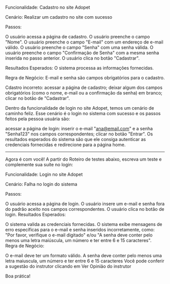 Funcionalidade: Cadastro no site Adopet

Cenário: Realizar um cadastro no site com sucesso

Passos:

O usuário acessa a página de cadastro.
O usuário preenche o campo "Nome".
O usuário preenche o campo "E-mail" com um endereço de e-mail válido.
O usuário preenche o campo "Senha" com uma senha válida.
O usuário preenche o campo "Confirmação de Senha" com a mesma senha inserida no passo anterior.
O usuário clica no botão "Cadastrar".

Resultados Esperados:
O sistema processa as informações fornecidas.

Regra de Negócio:
E-mail e senha são campos obrigatórios para o cadastro.

Cdastro incorreto:
acessar a página de cadastro;
deixar algum dos campos obrigatórios (como o nome, e-mail ou a confirmação da senha) em branco;
clicar no botão de "Cadastrar".


Dentro da funcionalidade de login no site Adopet, temos um cenário de caminho feliz. Esse cenário é o login no sistema com sucesso e os passos feitos pela pessoa usuária são:


acessar a página de login:
inserir o e-mail "ana@email.com" e a senha "Senha123" nos campos correspondentes;
clicar no botão "Entrar".
Os resultados esperados do sistema são que ele consiga autenticar as credenciais fornecidas e redirecione para a página home.

-----

Agora é com você! A partir do Roteiro de testes abaixo, escreva um teste e complemente sua suíte no login:

Funcionalidade: Login no site Adopet

Cenário: Falha no login do sistema

Passos:

O usuário acessa a página de login.
O usuário insere um e-mail e senha fora do padrão aceito nos campos correspondentes.
O usuário clica no botão de login.
Resultados Esperados:

O sistema valida as credenciais fornecidas.
O sistema exibe mensagens de erro específicas para o e-mail e senha inseridos incorretamente, como: "Por favor, verifique o e-mail digitado" e/ou "A senha deve conter pelo menos uma letra maiúscula, um número e ter entre 6 e 15 caracteres".
Regra de Negócio:

O e-mail deve ter um formato válido.
A senha deve conter pelo menos uma letra maiuscula, um número e ter entre 6 e 15 caracteres
Você pode conferir a sugestão do instrutor clicando em Ver Opinião do instrutor

Boa prática!

